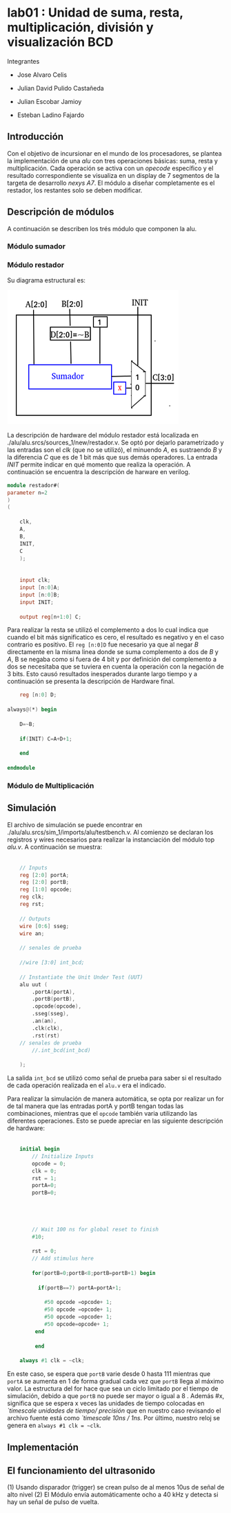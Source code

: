 # lab01 : Unidad de suma, resta, multiplicación, división y visualización BCD

Integrantes


* Jose Alvaro Celis

* Julian David Pulido Castañeda

* Julian Escobar Jamioy

* Esteban Ladino Fajardo



## Introducción

Con el objetivo de incursionar en el mundo de los procesadores, se plantea la implementación de una *alu* con tres operaciones básicas: suma, resta y multiplicación. Cada operación se activa con un *opecode* específico y el resultado correspondiente se visualiza en un display de 7 segmentos de la targeta de desarrollo *nexys A7*. El módulo a diseñar completamente es el restador, los restantes solo se deben modificar. 


## Descripción de módulos

A continuación se describen los trés módulo que componen la alu.

### Módulo sumador

### Módulo restador

Su diagrama estructural es:


![fds](./fig/diaEstRes.png)


La descripción de hardware del módulo restador está localizada en ./alu/alu.srcs/sources_1/new/restador.v. Se optó por dejarlo parametrizado y las entradas son el *clk* (que no se utilizó), el minuendo *A*, es sustraendo *B* y la diferencia *C* que es de 1 bit más que sus demás operadores. La entrada *INIT* permite indicar en qué momento que realiza la operación. A continuación se encuentra la descripción de harware en verilog.


``` verilog
module restador#(
parameter n=2
)
(
    
    clk,
    A,
    B,
    INIT,
    C
    );
    
    
    input clk;
    input [n:0]A;
    input [n:0]B;
    input INIT;
    
    output reg[n+1:0] C;

```
Para realizar la resta se utilizó el complemento a dos lo cual indica que cuando el bit más significatico es cero, el resultado es negativo y en el caso contrario es positivo. El `reg [n:0]D` fue necesario ya que al negar *B* directamente en la misma linea donde se suma complemento a dos de *B* y *A*, B se negaba como si fuera de 4 bit y por definición del complemento a dos se necesitaba que se tuviera en cuenta la operación con la negación de 3 bits. Esto causó resultados inesperados durante largo tiempo y a continuación se presenta la descripción de Hardware final.
```verilog
    reg [n:0] D;
    
always@(*) begin
    
    D=~B;
    
    if(INIT) C=A+D+1;
    
    end
    
endmodule

```

### Módulo de Multiplicación

## Simulación

El archivo de simulación se puede encontrar en ./alu/alu.srcs/sim_1/imports/alu/testbench.v. Al comienzo se declaran los registros y wires necesarios para realizar la instanciación del módulo top *alu.v*. A continuación se muestra:

```verilog

	// Inputs
	reg [2:0] portA;
	reg [2:0] portB;
	reg [1:0] opcode;
	reg clk;
	reg rst;

	// Outputs
	wire [0:6] sseg;
	wire an;
	
	// senales de prueba
	
	//wire [3:0] int_bcd;

	// Instantiate the Unit Under Test (UUT)
	alu uut (
		.portA(portA), 
		.portB(portB), 
		.opcode(opcode), 
		.sseg(sseg), 
		.an(an), 
		.clk(clk), 
		.rst(rst)
    // senales de prueba
        //.int_bcd(int_bcd)		
		
	);
```

La salida `int_bcd` se utilizó como señal de prueba para saber si el resultado de cada operación realizada en el `alu.v` era el indicado.

Para realizar la simulación de manera automática, se opta por realizar un for de tal manera que las entradas portA y portB tengan todas las combinaciones, mientras que el `opcode` también varia utilizando las diferentes operaciones. Esto se puede apreciar en las siguiente descripción de hardware:

```verilog

	initial begin
		// Initialize Inputs
		opcode = 0;
		clk = 0;
		rst = 1;
		portA=0;
		portB=0;
	
	
    
		
		// Wait 100 ns for global reset to finish
		#10;
        
		rst = 0;
		// Add stimulus here
		
		for(portB=0;portB<8;portB=portB+1) begin
		
		  if(portB==7) portA=portA+1; 
		
            #50 opcode =opcode+ 1;
            #50 opcode =opcode+ 1;
            #50 opcode =opcode+ 1;
            #50 opcode=opcode+ 1;
         end

         end
   
	always #1 clk = ~clk;

```

En este caso, se espera que `portB` varie desde 0 hasta 111 mientras que `portA` se aumenta en 1 de forma gradual cada vez que `portB` llega al máximo valor. La estructura del for hace que sea un ciclo limitado por el tiempo de simulación, debido a que `portB` no puede ser mayor o igual a 8 . Además #x, significa que se espera x veces las unidades de tiempo colocadas en *\`timescale unidades de tiempo/ precisión* que en nuestro caso revisando el archivo fuente está como *\`timescale 10ns / 1ns*. Por último, nuestro reloj se genera en `always #1 clk = ~clk`.

## Implementación

## El  funcionamiento del ultrasonido

(1)	Usando disparador (trigger) se  crean pulso de al menos 10us de señal de alto nivel
(2)	El Módulo envía automáticamente ocho a 40 kHz y detecta si hay un señal de pulso de vuelta.  







